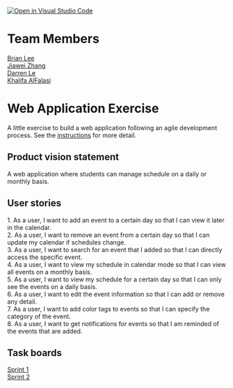 [![Open in Visual Studio Code](https://classroom.github.com/assets/open-in-vscode-c66648af7eb3fe8bc4f294546bfd86ef473780cde1dea487d3c4ff354943c9ae.svg)](https://classroom.github.com/online_ide?assignment_repo_id=8880021&assignment_repo_type=AssignmentRepo)

# Team Members

[Brian Lee](https://github.com/shl622)\
[Jiawei Zhang](https://github.com/jiawei-zhang-a)\
[Darren Le](https://github.com/DarrenLe20)\
[Khalifa AlFalasi](https://github.com/Khalifa-AlFalasi)

# Web Application Exercise

A little exercise to build a web application following an agile development process. See the [instructions](instructions.md) for more detail.

## Product vision statement

A web application where students can manage schedule on a daily or monthly basis.

## User stories

<span>1.</span> As a user, I want to add an event to a certain day so that I can view it later in the calendar.</br>
<span>2.</span> As a user, I want to remove an event from a certain day so that I can update my calendar if schedules change.</br>
<span>3.</span> As a user, I want to search for an event that I added so that I can directly access the specific event.</br>
<span>4.</span> As a user, I want to view my schedule in calendar mode so that I can view all events on a monthly basis.</br>
<span>5.</span> As a user, I want to view my schedule for a certain day so that I can only see the events on a daily basis.</br>
<span>6.</span> As a user, I want to edit the event information so that I can add or remove any detail.</br>
<span>7.</span> As a user, I want to add color tags to events so that I can specify the category of the event.</br>
<span>8.</span> As a user, I want to get notifications for events so that I am reminded of the events that are added.</br>

## Task boards

[Sprint 1](https://github.com/orgs/software-students-fall2022/projects/21)\
[Sprint 2](https://github.com/orgs/software-students-fall2022/projects/22)
